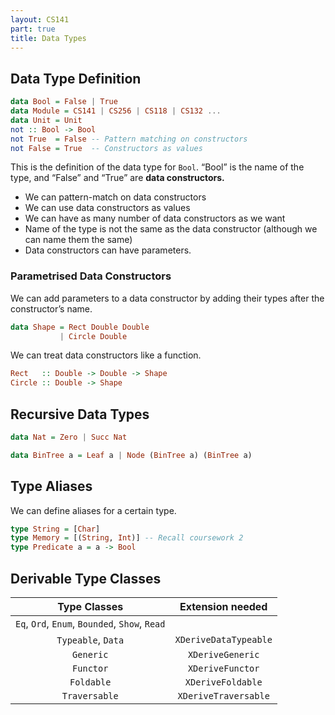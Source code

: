 ```yaml
---
layout: CS141
part: true
title: Data Types
---
```


## Data Type Definition

```haskell
data Bool = False | True
data Module = CS141 | CS256 | CS118 | CS132 ...
data Unit = Unit
not :: Bool -> Bool
not True  = False -- Pattern matching on constructors
not False = True  -- Constructors as values
```

This is the definition of the data type for `Bool`. “Bool” is the name of the type, and “False” and “True” are **data constructors.**

- We can pattern-match on data constructors
- We can use data constructors as values
- We can have as many number of data constructors as we want
- Name of the type is not the same as the data constructor (although we can name them the same)
- Data constructors can have parameters.

### Parametrised Data Constructors

We can add parameters to a data constructor by adding their types after the constructor’s name.

```haskell
data Shape = Rect Double Double
           | Circle Double
```

We can treat data constructors like a function.

```haskell
Rect   :: Double -> Double -> Shape
Circle :: Double -> Shape
```

## Recursive Data Types

```haskell
data Nat = Zero | Succ Nat
```

```haskell
data BinTree a = Leaf a | Node (BinTree a) (BinTree a)
```

## Type Aliases

We can define aliases for a certain type.

```haskell
type String = [Char]
type Memory = [(String, Int)] -- Recall coursework 2
type Predicate a = a -> Bool
```

## Derivable Type Classes

|                  Type Classes                  |   Extension needed    |
| :--------------------------------------------: | :-------------------: |
| `Eq`, `Ord`, `Enum`, `Bounded`, `Show`, `Read` |                       |
|               `Typeable`, `Data`               | `XDeriveDataTypeable` |
|                   `Generic`                    |   `XDeriveGeneric`    |
|                   `Functor`                    |   `XDeriveFunctor`    |
|                   `Foldable`                   |   `XDeriveFoldable`   |
|                 `Traversable`                  | `XDeriveTraversable`  |

## 

